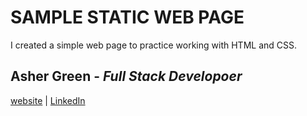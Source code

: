 # **SAMPLE STATIC WEB PAGE**

I created a simple web page to practice working with HTML and CSS.

## Asher Green - *Full Stack Developoer*   
[website](http://ashergreen.ca) | [LinkedIn](https://www.linkedin.com/in/asher-green-6a96551/)